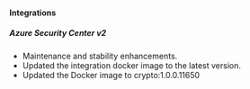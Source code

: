 
#### Integrations
##### Azure Security Center v2
- Maintenance and stability enhancements.
- Updated the integration docker image to the latest version.
- Updated the Docker image to crypto:1.0.0.11650
